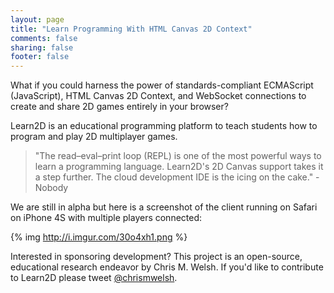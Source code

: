 ```yaml
---
layout: page
title: "Learn Programming With HTML Canvas 2D Context"
comments: false
sharing: false
footer: false
---
```

What if you could harness the power of standards-compliant ECMAScript
(JavaScript), HTML Canvas 2D Context, and WebSocket connections to create and
share 2D games entirely in your browser?

Learn2D is an educational programming platform to teach students how to program
and play 2D multiplayer games.

> "The read–eval–print loop (REPL) is one of the most powerful ways to learn a
> programming language. Learn2D's 2D Canvas support takes it a step further. The
> cloud development IDE is  the icing on the cake." - Nobody

We are still in alpha but here is a screenshot of the client running on Safari
on iPhone 4S with multiple players connected:

{% img http://i.imgur.com/30o4xh1.png %}

Interested in sponsoring development? This project is an open-source,
educational research endeavor by Chris M. Welsh. If you'd like to contribute
to Learn2D please tweet [@chrismwelsh](http://twitter.com/chrismwelsh).
